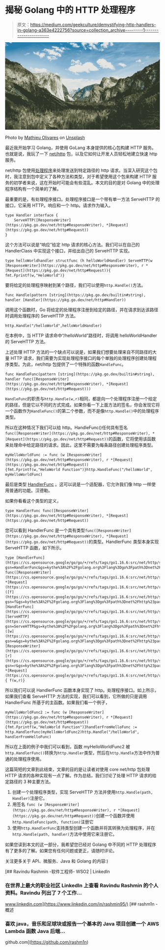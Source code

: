 # 揭秘 Golang 中的 HTTP 处理程序

> 原文：<https://medium.com/geekculture/demystifying-http-handlers-in-golang-a363e4222756?source=collection_archive---------1----------------------->

![](img/9caff42a69e770c65c0c861a13097574.png)

Photo by [Mathieu Olivares](https://unsplash.com/@techntravel_?utm_source=medium&utm_medium=referral) on [Unsplash](https://unsplash.com?utm_source=medium&utm_medium=referral)

最近我开始学习 Golang，并使用 GoLang 本身提供的核心包构建 HTTP 服务。也就是说，我玩了一下 [net/http](https://pkg.go.dev/net/http) 包，以及它如何让开发人员轻松地建立快速 http 服务。

net/http 包使用[处理程序](https://pkg.go.dev/net/http#Handler)来处理发送到特定路径的 http 请求。当深入研究这个包时，我注意到包中定义了各种方法和类型，对于希望使用这个包来构建 HTTP 服务的初学者来说，这在开始时可能会有些混乱。本文的目的是对 Golang 中的处理程序结构有一个简单的了解。

最重要的是，有处理程序接口。处理程序接口是一个带有单一方法 ServeHTTP 的接口，它采用 HTTP。响应和一个 http。请求作为输入。

```
type Handler interface {
	ServeHTTP([ResponseWriter](https://pkg.go.dev/net/http#ResponseWriter), *[Request](https://pkg.go.dev/net/http#Request))
}
```

这个方法可以说是“响应”给定 http 请求的核心方法。我们可以在自己的 HandlerClass 中实现这个接口，并给出自己的 ServeHTTP 实现。

```
type helloWorldhandler structfunc (h helloWorldHandler) ServeHTTP(w [ResponseWriter](https://pkg.go.dev/net/http#ResponseWriter), r *[Request](https://pkg.go.dev/net/http#Request)){ fmt.Fprintf(w,"HeloWorld")}
```

要将给定的处理程序映射到某个路径，我们可以使用`http.Handle()`方法。

```
func Handle(pattern [string](https://pkg.go.dev/builtin#string), handler [Handler](https://pkg.go.dev/net/http#Handler))
```

调用这个函数时，Go 将给定的处理程序注册到给定的路径，并在请求到达该路径时调用处理程序的 ServeHTTP 方法。

```
http.Handle("/helloWorld",helloWorldHandler)
```

在本例中，当 HTTP 请求命中“/helloWorld”路径时，将调用 helloWorldHandler 的 ServeHTTP 方法。

上述处理 HTTP 方法的一个缺点可以说是，如果我们想要处理来自不同路径的大量 HTTP 请求，我们需要为实现处理程序接口的每个单独的处理程序创建处理程序类型。为此，net/http 包提供了一个特殊的函数`HandleFunc`。

```
func HandleFunc(pattern [string](https://pkg.go.dev/builtin#string), handler func([ResponseWriter](https://pkg.go.dev/net/http#ResponseWriter), *[Request](https://pkg.go.dev/net/http#Request)))
```

`HandleFunc`的职责与`http.Handle(w,r)`相同，都是向一个处理程序注册一个给定的路径，但是它以不同的方式完成。如果你看一下上面方法的签名，你会发现它将一个函数作为`HandleFunc()`的第二个参数，而不是像`http.Handle()`中的处理程序类型。

所以在这种情况下我们可以给 http。HandleFunc()任何具有签名`func([ResponseWriter](https://pkg.go.dev/net/http#ResponseWriter), *[Request](https://pkg.go.dev/net/http#Request))`的函数，它将使用该函数来处理命中给定路径的请求。因此，这里不需要为每条路径创建处理程序类型。

```
myHelloWorldFunc := func (w [ResponseWriter](https://pkg.go.dev/net/http#ResponseWriter), r *[Request](https://pkg.go.dev/net/http#Request)) 
{fmt.Fprintf(w,"HeloWorld Function")}http.HandleFunc("/helloWorld", myHelloWorldFunc)
```

最后是类型 [HandlerFunc](https://pkg.go.dev/net/http#HandlerFunc) 。这可以说是一个适配器，它允许我们像 http 一样使用普通的功能。汉德勒。

如果你看看这个类型的定义，

```
type HandlerFunc func([ResponseWriter](https://pkg.go.dev/net/http#ResponseWriter), *[Request](https://pkg.go.dev/net/http#Request))
```

您可以看到 HandlerFunc 是一个具有类型`func([ResponseWriter](https://pkg.go.dev/net/http#ResponseWriter), *[Request](https://pkg.go.dev/net/http#Request))`的类型。HandlerFunc 类型本身实现 ServeHTTP 函数，如下所示。

```
type [HandlerFunc](https://cs.opensource.google/go/go/+/refs/tags/go1.16.6:src/net/http/server.go;bpv=1;bpt=1;l=2045?gsn=HandlerFunc&gs=kythe%3A%2F%2Fgolang.org%3Flang%3Dgo%3Fpath%3Dnet%2Fhttp%23type%2520HandlerFunc) func([ResponseWriter](https://cs.opensource.google/go/go/+/refs/tags/go1.16.6:src/net/http/server.go;drc=refs%2Ftags%2Fgo1.16.6;l=95), *[Request](https://cs.opensource.google/go/go/+/refs/tags/go1.16.6:src/net/http/request.go;drc=refs%2Ftags%2Fgo1.16.6;l=103))func ([f](https://cs.opensource.google/go/go/+/refs/tags/go1.16.6:src/net/http/server.go;bpv=1;bpt=1;l=2048?gsn=f&gs=kythe%3A%2F%2Fgolang.org%3Flang%3Dgo%3Fpath%3Dnet%2Fhttp%23param%2520HandlerFunc.ServeHTTP%253Af) [HandlerFunc](https://cs.opensource.google/go/go/+/refs/tags/go1.16.6:src/net/http/server.go;drc=refs%2Ftags%2Fgo1.16.6;l=2042)) [ServeHTTP](https://cs.opensource.google/go/go/+/refs/tags/go1.16.6:src/net/http/server.go;bpv=1;bpt=1;l=2048?gsn=ServeHTTP&gs=kythe%3A%2F%2Fgolang.org%3Flang%3Dgo%3Fpath%3Dnet%2Fhttp%23method%2520HandlerFunc.ServeHTTP)([w](https://cs.opensource.google/go/go/+/refs/tags/go1.16.6:src/net/http/server.go;bpv=1;bpt=1;l=2048?gsn=w&gs=kythe%3A%2F%2Fgolang.org%3Flang%3Dgo%3Fpath%3Dnet%2Fhttp%23param%2520HandlerFunc.ServeHTTP%253Aw) [ResponseWriter](https://cs.opensource.google/go/go/+/refs/tags/go1.16.6:src/net/http/server.go;drc=refs%2Ftags%2Fgo1.16.6;l=95), [r](https://cs.opensource.google/go/go/+/refs/tags/go1.16.6:src/net/http/server.go;bpv=1;bpt=1;l=2048?gsn=r&gs=kythe%3A%2F%2Fgolang.org%3Flang%3Dgo%3Fpath%3Dnet%2Fhttp%23param%2520HandlerFunc.ServeHTTP%253Ar) *[Request](https://cs.opensource.google/go/go/+/refs/tags/go1.16.6:src/net/http/request.go;drc=refs%2Ftags%2Fgo1.16.6;l=103)) { f(w,r)}
```

所以我们可以说 HandlerFunc 函数本身实现了 http。处理程序接口。如上所示，如果我们查看 ServeHTTP 方法的实现，我们可以看到，它所做的只是调用 HandlerFunc 所基于的主函数。如果我们看一个例子，

```
myHelloWorldFunc2 := func (w [ResponseWriter](https://pkg.go.dev/net/http#ResponseWriter), r *[Request](https://pkg.go.dev/net/http#Request)) 
{fmt.Fprintf(w,"HeloWorld Function")}handlerFromHelloFunc := http.HandlerFunc(myHelloWorldFunc2)http.Handle("/helloWorld", handlerFromHelloFunc)
```

所以在上面的例子中我们可以看到，函数 myHelloWorldFunc2 被`http.HandlerFunc()`转换为`http.Handler`类型，然后在`http.Handle`方法中作为普通的处理程序使用。

这篇简短的文章到此结束，文章的目的是让读者对使用 core net/http 包处理 HTTP 请求的各种实现有一点了解。作为总结，我们讨论了处理 HTTP 请求的给定路径的 3 种主要方法。

1.  创建一个处理程序类型，实现 ServeHTTP 方法并使用`http.Handle(path, Handler)`注册它。
2.  用签名 `func (w [ResponseWriter](https://pkg.go.dev/net/http#ResponseWriter), r *[Request](https://pkg.go.dev/net/http#Request))`创建一个函数并使用`http.HandleFunc(path, function)`注册它
3.  使用`http.HandlerFunc`支持类型创建一个函数并将其转换为处理程序，并在`http.Handle(path, handler)`方法中使用它来注册它。

如果您读到本文的这一部分，我希望您已经对 Golang 中不同的 HTTP 处理程序有了更多的了解。如果您有任何问题或更正，请随时评论。

关注更多关于 API、微服务、Java 和 Golang 的内容:)

[](https://www.linkedin.com/in/rashmin95/) [## Ravindu Rashmin -软件工程师- WSO2 | LinkedIn

### 在世界上最大的职业社区 LinkedIn 上查看 Ravindu Rashmin 的个人资料。Ravindu 列出了 7 个工作…

www.linkedin.com](https://www.linkedin.com/in/rashmin95/) [](https://github.com/rashm1n) [## rashm1n -概述

### 喜欢 java，音乐和足球块或报告一个基本的 Java 项目创建一个 AWS Lambda 函数 Java 后端…

github.com](https://github.com/rashm1n)